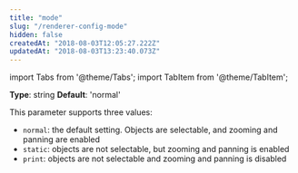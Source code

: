 ```yaml
---
title: "mode"
slug: "/renderer-config-mode"
hidden: false
createdAt: "2018-08-03T12:05:27.222Z"
updatedAt: "2018-08-03T13:23:40.073Z"
---
```


import Tabs from '@theme/Tabs';
import TabItem from '@theme/TabItem';

**Type**: string
**Default**: 'normal'

This parameter supports three values:

* `normal`: the default setting. Objects are selectable, and zooming and panning are enabled
* `static`: objects are not selectable, but zooming and panning is enabled
* `print`: objects are not selectable and zooming and panning is disabled

